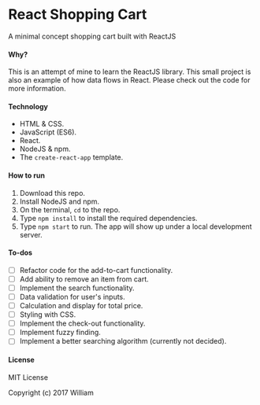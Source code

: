 # React Shopping Cart
A minimal concept shopping cart built with ReactJS

#### Why?

This is an attempt of mine to learn the ReactJS library. This small project is also an example of how data flows in React. Please check out the code for more information.

#### Technology

- HTML & CSS.
- JavaScript (ES6).
- React.
- NodeJS & npm.
- The `create-react-app` template.

#### How to run

1. Download this repo.
2. Install NodeJS and npm.
3. On the terminal, `cd` to the repo.
4. Type `npm install` to install the required dependencies.
5. Type `npm start` to run. The app will show up under a local development server.

#### To-dos

- [ ] Refactor code for the add-to-cart functionality.
- [ ] Add ability to remove an item from cart.
- [ ] Implement the search functionality.
- [ ] Data validation for user's inputs.
- [ ] Calculation and display for total price.
- [ ] Styling with CSS.
- [ ] Implement the check-out functionality.
- [ ] Implement fuzzy finding.
- [ ] Implement a better searching algorithm (currently not decided).

#### License

MIT License

Copyright (c) 2017 William
